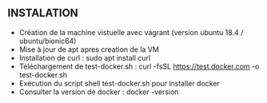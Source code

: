 ## INSTALATION ##
- Création de la machine vistuelle avec vagrant (version ubuntu 18.4 / ubuntu/bionic64)
- Mise à jour de apt apres creation de la VM
- Installation de curl : sudo apt install curl
- Téléchargement de test-docker.sh : curl -fsSL https://test.docker.com -o test-docker.sh
- Exécution du script shell test-docker.sh pour installer docker
- Consulter la version de docker : docker -version